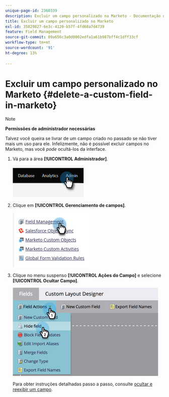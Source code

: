 ```yaml
---
unique-page-id: 2360339
description: Excluir um campo personalizado na Marketo - Documentação do Marketo - Documentação do produto
title: Excluir um campo personalizado no Marketo
exl-id: 35829827-6e3c-4120-b57f-4fd68a7d4739
feature: Field Management
source-git-commit: 09a656c3a0d0002edfa1a61b987bff4c1dff33cf
workflow-type: tm+mt
source-wordcount: '91'
ht-degree: 13%

---
```


# Excluir um campo personalizado no Marketo {#delete-a-custom-field-in-marketo}

>[!NOTE]
>
>**Permissões de administrador necessárias**

Talvez você queira se livrar de um campo criado no passado se não tiver mais um uso para ele. Infelizmente, não é possível excluir campos no Marketo, mas você _pode_ ocultá-los da interface.

1. Vá para a área **[!UICONTROL Administrador]**.

   ![](assets/delete-a-custom-field-in-marketo-1.png)

1. Clique em **[!UICONTROL Gerenciamento de campos]**.

   ![](assets/delete-a-custom-field-in-marketo-2.png)

1. Clique no menu suspenso **[!UICONTROL Ações do Campo]** e selecione **[!UICONTROL Ocultar Campo]**.

   ![](assets/delete-a-custom-field-in-marketo-3.png)

   Para obter instruções detalhadas passo a passo, consulte [ocultar e reexibir um campo](/help/marketo/product-docs/administration/field-management/hide-and-unhide-a-field.md).
